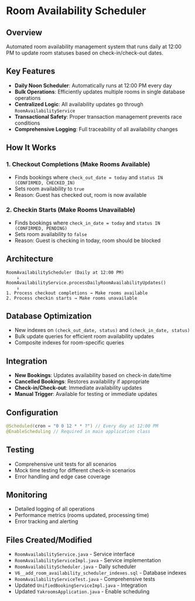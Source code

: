 # Room Availability Scheduler

## Overview
Automated room availability management system that runs daily at 12:00 PM to update room statuses based on check-in/check-out dates.

## Key Features
- **Daily Noon Scheduler**: Automatically runs at 12:00 PM every day
- **Bulk Operations**: Efficiently updates multiple rooms in single database operations
- **Centralized Logic**: All availability updates go through `RoomAvailabilityService`
- **Transactional Safety**: Proper transaction management prevents race conditions
- **Comprehensive Logging**: Full traceability of all availability changes

## How It Works

### 1. Checkout Completions (Make Rooms Available)
- Finds bookings where `check_out_date = today` and `status IN (CONFIRMED, CHECKED_IN)`
- Sets room availability to `true`
- Reason: Guest has checked out, room is now available

### 2. Checkin Starts (Make Rooms Unavailable)
- Finds bookings where `check_in_date = today` and `status IN (CONFIRMED, PENDING)`
- Sets room availability to `false`
- Reason: Guest is checking in today, room should be blocked

## Architecture

```
RoomAvailabilityScheduler (Daily at 12:00 PM)
    ↓
RoomAvailabilityService.processDailyRoomAvailabilityUpdates()
    ↓
1. Process checkout completions → Make rooms available
2. Process checkin starts → Make rooms unavailable
```

## Database Optimization
- New indexes on `(check_out_date, status)` and `(check_in_date, status)`
- Bulk update queries for efficient room availability updates
- Composite indexes for room-specific queries

## Integration
- **New Bookings**: Updates availability based on check-in date/time
- **Cancelled Bookings**: Restores availability if appropriate
- **Check-in/Check-out**: Immediate availability updates
- **Manual Trigger**: Available for testing or immediate updates

## Configuration
```java
@Scheduled(cron = "0 0 12 * * ?") // Every day at 12:00 PM
@EnableScheduling // Required in main application class
```

## Testing
- Comprehensive unit tests for all scenarios
- Mock time testing for different check-in scenarios
- Error handling and edge case coverage

## Monitoring
- Detailed logging of all operations
- Performance metrics (rooms updated, processing time)
- Error tracking and alerting

## Files Created/Modified
- `RoomAvailabilityService.java` - Service interface
- `RoomAvailabilityServiceImpl.java` - Service implementation
- `RoomAvailabilityScheduler.java` - Daily scheduler
- `V6__add_room_availability_scheduler_indexes.sql` - Database indexes
- `RoomAvailabilityServiceTest.java` - Comprehensive tests
- Updated `UnifiedBookingServiceImpl.java` - Integration
- Updated `YakroomsApplication.java` - Enable scheduling
